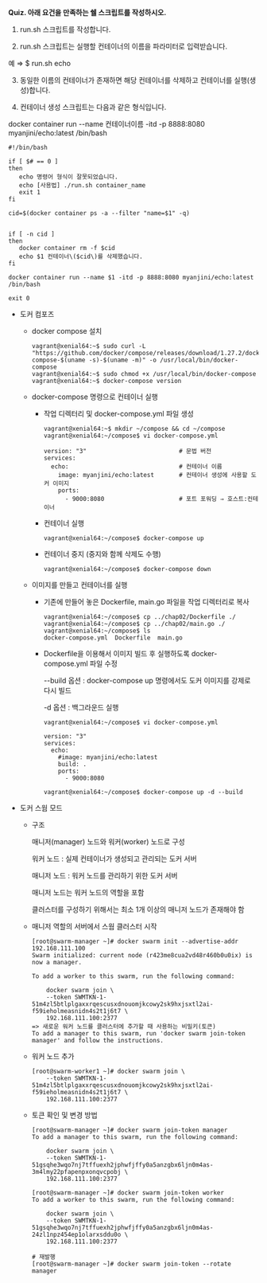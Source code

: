 **Quiz. 아래 요건을 만족하는 쉘 스크립트를 작성하시오.** 

1) run.sh 스크립트를 작성합니다. 

2) run.sh 스크립트는 실행할 컨테이너의 이름을 파라미터로 입력받습니다. 

예 ⇒ $ run.sh echo

3) 동일한 이름의 컨테이너가 존재하면 해당 컨테이너를 삭제하고 컨테이너를 실행(생성)합니다. 

4) 컨테이너 생성 스크립트는 다음과 같은 형식입니다.

docker container run --name 컨테이너이름 -itd -p 8888:8080 myanjini/echo:latest /bin/bash



```
#!/bin/bash

if [ $# == 0 ]
then
   echo 명령어 형식이 잘못되었습니다.
   echo [사용법] ./run.sh container_name
   exit 1
fi

cid=$(docker container ps -a --filter "name=$1" -q)


if [ -n cid ]
then
   docker container rm -f $cid
   echo $1 컨테이너\($cid\)를 삭제했습니다.
fi

docker container run --name $1 -itd -p 8888:8080 myanjini/echo:latest /bin/bash

exit 0
```



- 도커 컴포즈

  - docker compose 설치

    ```
    vagrant@xenial64:~$ sudo curl -L "https://github.com/docker/compose/releases/download/1.27.2/docker-compose-$(uname -s)-$(uname -m)" -o /usr/local/bin/docker-compose
    vagrant@xenial64:~$ sudo chmod +x /usr/local/bin/docker-compose
    vagrant@xenial64:~$ docker-compose version
    ```

  - docker-compose 명령으로 컨테이너 실행

    - 작업 디렉터리 및 docker-compose.yml 파일 생성

      ```
      vagrant@xenial64:~$ mkdir ~/compose && cd ~/compose
      vagrant@xenial64:~/compose$ vi docker-compose.yml
      ```

      ```
      version: "3"                          # 문법 버전
      services:            
        echo:                               # 컨테이너 이름
          image: myanjini/echo:latest       # 컨테이너 생성에 사용할 도커 이미지 
          ports:
            - 9000:8080                     # 포트 포워딩 ⇒ 호스트:컨테이너
      ```

    - 컨테이너 실행

      ```
      vagrant@xenial64:~/compose$ docker-compose up
      ```

    - 컨테이너 중지 (중지와 함께 삭제도 수행)

      ```
      vagrant@xenial64:~/compose$ docker-compose down
      ```

  - 이미지를 만들고 컨테이너를 실행

    - 기존에 만들어 놓은 Dockerfile, main.go 파일을 작업 디렉터리로 복사

      ```
      vagrant@xenial64:~/compose$ cp ../chap02/Dockerfile ./
      vagrant@xenial64:~/compose$ cp ../chap02/main.go ./
      vagrant@xenial64:~/compose$ ls
      docker-compose.yml  Dockerfile  main.go
      ```

    - Dockerfile을 이용해서 이미지 빌드 후 실행하도록 docker-compose.yml 파일 수정

      --build 옵션 : docker-compose up 명령에서도 도커 이미지를 강제로 다시 빌드

      -d 옵션 : 백그라운드 실행

      ```
      vagrant@xenial64:~/compose$ vi docker-compose.yml
      ```

      ```
      version: "3"
      services:
        echo:
          #image: myanjini/echo:latest
          build: .
          ports:
            - 9000:8080
      ```

      ```
      vagrant@xenial64:~/compose$ docker-compose up -d --build
      ```

- 도커 스웜 모드

  - 구조

    매니저(manager) 노드와 워커(worker) 노드로 구성

    워커 노드 : 실제 컨테이너가 생성되고 관리되는 도커 서버

    매니저 노드 : 워커 노드를 관리하기 위한 도커 서버

    매니저 노드는 워커 노드의 역할을 포함

    클러스터를 구성하기 위해서는 최소 1개 이상의 매니저 노드가 존재해야 함

  - 매니저 역할의 서버에서 스웜 클러스터 시작

    ```
    [root@swarm-manager ~]# docker swarm init --advertise-addr 192.168.111.100
    Swarm initialized: current node (r423me8cua2vd48r460b0u0ix) is now a manager.
    
    To add a worker to this swarm, run the following command:
    
        docker swarm join \
        --token SWMTKN-1-51m4zl5btlplgaxxrqescusxdnouomjkcowy2sk9hxjsxtl2ai-f59ieholmeasnidn4s2t1j6t7 \
        192.168.111.100:2377
    => 새로운 워커 노드를 클러스터에 추가할 때 사용하는 비밀키(토큰)
    To add a manager to this swarm, run 'docker swarm join-token manager' and follow the instructions.
    ```

  - 워커 노드 추가

    ```
    [root@swarm-worker1 ~]# docker swarm join \
        --token SWMTKN-1-51m4zl5btlplgaxxrqescusxdnouomjkcowy2sk9hxjsxtl2ai-f59ieholmeasnidn4s2t1j6t7 \
        192.168.111.100:2377
    ```

  - 토큰 확인 및 변경 방법

    ```
    [root@swarm-manager ~]# docker swarm join-token manager
    To add a manager to this swarm, run the following command:
    
        docker swarm join \
        --token SWMTKN-1-51gsqhe3wqo7nj7tffuexh2jphwfjffy0a5anzgbx6ljn0m4as-3m4lmy22pfapenpxonqvcpobj \
        192.168.111.100:2377
    
    [root@swarm-manager ~]# docker swarm join-token worker
    To add a worker to this swarm, run the following command:
    
        docker swarm join \
        --token SWMTKN-1-51gsqhe3wqo7nj7tffuexh2jphwfjffy0a5anzgbx6ljn0m4as-24zl1npz454ep1olarxsddu0o \
        192.168.111.100:2377
    
    # 재발행
    [root@swarm-manager ~]# docker swarm join-token --rotate manager
    ```

    